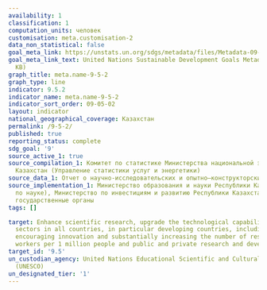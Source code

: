 ```yaml
---
availability: 1
classification: 1
computation_units: человек
customisation: meta.customisation-2
data_non_statistical: false
goal_meta_link: https://unstats.un.org/sdgs/metadata/files/Metadata-09-05-02.pdf
goal_meta_link_text: United Nations Sustainable Development Goals Metadata (PDF 382
  KB)
graph_title: meta.name-9-5-2
graph_type: line
indicator: 9.5.2
indicator_name: meta.name-9-5-2
indicator_sort_order: 09-05-02
layout: indicator
national_geographical_coverage: Казахстан
permalink: /9-5-2/
published: true
reporting_status: complete
sdg_goal: '9'
source_active_1: true
source_compilation_1: Комитет по статистике Министерства национальной экономики Республики
  Казахстан (Управление статистики услуг и энергетики)
source_data_1: Отчет о научно-исследовательских и опытно–конструкторских работах
source_implementation_1: Министерство образования и науки Республики Казахстан (Комитет
  по науке), Министерство по инвестициям и развитию Республики Казахстан, Все отраслевые
  государственные органы
tags: []

target: Enhance scientific research, upgrade the technological capabilities of industrial
  sectors in all countries, in particular developing countries, including, by 2030,
  encouraging innovation and substantially increasing the number of research and development
  workers per 1 million people and public and private research and development spending
target_id: '9.5'
un_custodian_agency: United Nations Educational Scientific and Cultural Organization
  (UNESCO)
un_designated_tier: '1'
---
```

